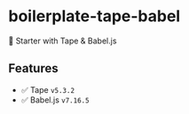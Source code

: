 # boilerplate-tape-babel

🍴 Starter with Tape & Babel.js

## Features

* :white_check_mark: Tape `v5.3.2`
* :white_check_mark: Babel.js `v7.16.5`
